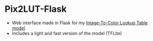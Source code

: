 # Pix2LUT-Flask

- Web interface made in Flask for my [Image-To-Color Lookup Table model](https://github.com/TheVoxcraft/ImageToColorLUT).
- Includes a light and fast version of the model (TFLite) 

